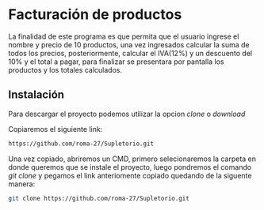 # Facturación de productos
La finalidad de este programa es que permita que el usuario ingrese el nombre y precio de 10 productos, una vez ingresados calcular la suma de todos los precios, posteriormente, calcular el IVA(12%) y un descuento del 10% y el total a pagar, para finalizar se presentara por pantalla los productos y los totales calculados.  

## Instalación
Para descargar el proyecto podemos utilizar la opcion *clone* o *download*

Copiaremos el siguiente link:
```bash
https://github.com/roma-27/Supletorio.git 
```
Una vez copiado, abriremos un CMD, primero selecionaremos la carpeta en donde queremos que se instale el proyecto, luego pondremos el comando *git clone* y pegamos el link anteriomente copiado quedando de la siguente manera:
```bash
git clone https://github.com/roma-27/Supletorio.git 
```
